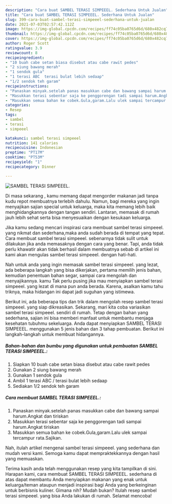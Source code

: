 ```yaml
---
description: "Cara buat SAMBEL TERASI SIMPEEEL. Sederhana Untuk Jualan"
title: "Cara buat SAMBEL TERASI SIMPEEEL. Sederhana Untuk Jualan"
slug: 399-cara-buat-sambel-terasi-simpeeel-sederhana-untuk-jualan
date: 2021-07-03T02:57:42.112Z
image: https://img-global.cpcdn.com/recipes/ff74c05ba0765d6d/680x482cq70/sambel-terasi-simpeeel-foto-resep-utama.jpg
thumbnail: https://img-global.cpcdn.com/recipes/ff74c05ba0765d6d/680x482cq70/sambel-terasi-simpeeel-foto-resep-utama.jpg
cover: https://img-global.cpcdn.com/recipes/ff74c05ba0765d6d/680x482cq70/sambel-terasi-simpeeel-foto-resep-utama.jpg
author: Roger Scott
ratingvalue: 3.9
reviewcount: 8
recipeingredient:
- "10 buah cabe setan biasa disebut atau cabe rawit pedes"
- "2 siung bawang merah"
- "1 sendok gula"
- "1 terasi ABC  terasi bulat lebih sedaap"
- "1/2 sendok teh garam"
recipeinstructions:
- "Panaskan minyak.setelah panas masukkan cabe dan bawang sampai harum.Angkat dan tiriskan"
- "Masukkan terasi sebentar saja ke penggorengan tadi sampai harum.Angkat tiriskan"
- "Masukkan semua bahan ke cobek.Gula,garam.Lalu ulek sampai tercampur rata.Sajikan."
categories:
- Resep
tags:
- sambel
- terasi
- simpeeel

katakunci: sambel terasi simpeeel 
nutrition: 141 calories
recipecuisine: Indonesian
preptime: "PT17M"
cooktime: "PT53M"
recipeyield: "1"
recipecategory: Dinner

---
```



![SAMBEL TERASI SIMPEEEL.](https://img-global.cpcdn.com/recipes/ff74c05ba0765d6d/680x482cq70/sambel-terasi-simpeeel-foto-resep-utama.jpg)

Di masa  sekarang , kamu memang dapat mengorder makanan jadi tanpa kudu repot membuatnya terlebih dahulu. Namun, bagi mereka yang ingin menyajikan sajian special untuk keluarga, maka kita memang lebih baik menghidangkannya dengan tangan sendiri. Lantaran, memasak di rumah jauh lebih sehat serta bisa menyesuaikan dengan kesukaan keluarga.

Jika kamu sedang mencari inspirasi cara membuat sambel terasi simpeeel. yang nikmat dan sederhana,maka anda sudah berada di tempat yang tepat. Cara membuat sambel terasi simpeeel.  sebenarnya tidak sulit untuk dilakukan jika anda memasaknya dengan cara yang benar. Tapi, anda tidak perlu khawatir akan tidak berhasil dalam membuatnya 
sebab di artikel ini kami akan mengulas sambel terasi simpeeel. dengan hati-hati.  



Nah untuk anda yang ingin memasak sambel terasi simpeeel. yang lezat, ada beberapa langkah yang bisa dikerjakan, pertama memilih jenis bahan, kemudian penentuan bahan segar, sampai cara mengolah dan menyajikannya. kamu Tak perlu pusing jika mau menyiapkan sambel terasi simpeeel. yang lezat di mana pun anda berada. Karena, asalkan kamu  tahu triknya, maka hidangan ini dapat jadi suguhan yang istimewa.

Berikut ini, ada beberapa tips dan trik dalam mengolah resep sambel terasi simpeeel. yang siap dikreasikan. Sekarang, mari kita coba variasikan sambel terasi simpeeel. sendiri di rumah. Tetap dengan bahan yang sederhana, sajian ini bisa memberi manfaat untuk membantu menjaga kesehatan tubuhmu sekeluarga. Anda dapat menyiapkan SAMBEL TERASI SIMPEEEL. menggunakan 5 jenis bahan dan 3 tahap pembuatan. Berikut ini langkah-langkah untuk membuat hidangannya.

<!--inarticleads1-->

##### Bahan-bahan dan bumbu yang digunakan untuk pembuatan SAMBEL TERASI SIMPEEEL.:

1. Siapkan 10 buah cabe setan biasa disebut atau cabe rawit pedes
1. Gunakan 2 siung bawang merah
1. Gunakan 1 sendok gula
1. Ambil 1 terasi ABC / terasi bulat lebih sedaap
1. Sediakan 1/2 sendok teh garam




<!--inarticleads2-->

##### Cara membuat SAMBEL TERASI SIMPEEEL.:

1. Panaskan minyak.setelah panas masukkan cabe dan bawang sampai harum.Angkat dan tiriskan
1. Masukkan terasi sebentar saja ke penggorengan tadi sampai harum.Angkat tiriskan
1. Masukkan semua bahan ke cobek.Gula,garam.Lalu ulek sampai tercampur rata.Sajikan.




Nah, itulah artikel mengenai  sambel terasi simpeeel.  yang sederhana dan mudah versi kami. Semoga kamu dapat mempraktekkannya dengan hasil yang memuaskan. 

Terima kasih anda telah menggunakan resep yang kita tampilkan di sini. Harapan kami, cara membuat  SAMBEL TERASI SIMPEEEL. sederhana di atas dapat membantu Anda menyiapkan makanan yang enak untuk keluarga/teman ataupun menjadi inspirasi bagi Anda yang berkeinginan untuk berbisnis kuliner. Gimana nih? Mudah bukan? Itulah resep sambel terasi simpeeel. yang bisa Anda lakukan di rumah. Selamat mencoba!

